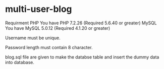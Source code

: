 # multi-user-blog

Requirment 
PHP	 You have PHP 7.2.26 (Required 5.6.40 or greater)
MySQL	 You have MySQL 5.0.12 (Required 4.1.20 or greater)

Username must be unique.

Password length must contain 8 character.

blog.sql file are given to make the databse table and insert the dummy data into database.
